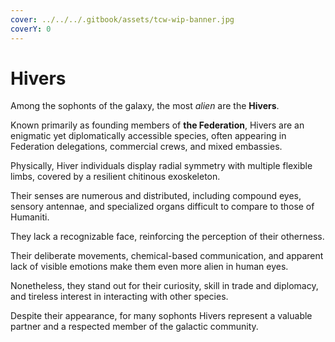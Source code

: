 ```yaml
---
cover: ../../../.gitbook/assets/tcw-wip-banner.jpg
coverY: 0
---
```


# Hivers

Among the sophonts of the galaxy, the most _alien_ are the **Hivers**.

Known primarily as founding members of **the Federation**, Hivers are an enigmatic yet diplomatically accessible species, often appearing in Federation delegations, commercial crews, and mixed embassies.

Physically, Hiver individuals display radial symmetry with multiple flexible limbs, covered by a resilient chitinous exoskeleton.

Their senses are numerous and distributed, including compound eyes, sensory antennae, and specialized organs difficult to compare to those of Humaniti.

They lack a recognizable face, reinforcing the perception of their otherness.

Their deliberate movements, chemical-based communication, and apparent lack of visible emotions make them even more alien in human eyes.

Nonetheless, they stand out for their curiosity, skill in trade and diplomacy, and tireless interest in interacting with other species.

Despite their appearance, for many sophonts Hivers represent a valuable partner and a respected member of the galactic community.
